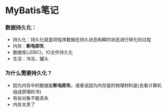 # MyBatis笔记
### 数据持久化：
* 持久化：持久化就是将程序数据在持久状态和瞬时状态进行转化的过程
* 内存：**断电即失**
* 数据库(JDBC)，IO文件持久化
* 生活：冷冻，罐头

### 为什么需要持久化？
* 因为内存中的数据是**断电即失**，或者说因为内存是的物理材料是(去看计算机组成原理的书)
* 有些对象不能丢失
* 内存太贵了

